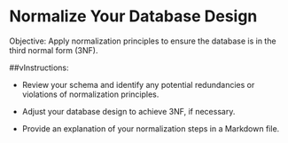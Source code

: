 # Normalize Your Database Design

Objective: Apply normalization principles to ensure the database is in the third normal form (3NF).

##vInstructions:

- Review your schema and identify any potential redundancies or violations of normalization principles.

- Adjust your database design to achieve 3NF, if necessary.

- Provide an explanation of your normalization steps in a Markdown file.

